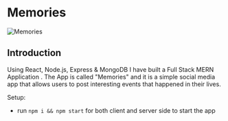 # Memories

![Memories](https://i.ibb.co/Z8Y0CJv/Screenshot-2020-10-30-at-11-10-04.png)

## Introduction

Using React, Node.js, Express & MongoDB I have built a Full Stack MERN Application . The App is called "Memories" and it is a simple social media app that allows users to post interesting events that happened in their lives.


Setup:
- run ```npm i && npm start``` for both client and server side to start the app
